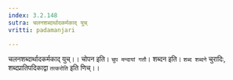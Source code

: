 ```yaml
---
index: 3.2.148
sutra: चलनशब्दार्थादकर्मकाद् युच्
vritti: padamanjari

---
```

चलनशब्दार्थादकर्मकाद् युच्।। चोपन इति। `चुप मन्दायां गतौ`। शब्दन इति। `शब्द शब्दने` चुरादिः, शब्दप्रातिपदिकाद्वा `तत्करोति` इति णिच्।।